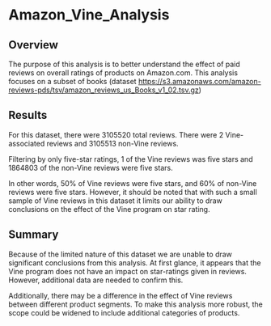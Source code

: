 # Amazon_Vine_Analysis

## Overview
The purpose of this analysis is to better understand the effect of paid reviews on overall ratings of products on Amazon.com. This analysis focuses on a subset of books (dataset https://s3.amazonaws.com/amazon-reviews-pds/tsv/amazon_reviews_us_Books_v1_02.tsv.gz)


## Results

For this dataset, there were 3105520 total reviews. There were 2 Vine-associated reviews and 3105513 non-Vine reviews.

Filtering by only five-star ratings, 1 of the Vine reviews was five stars and 1864803 of the non-Vine reviews were five stars.

In other words, 50% of Vine reviews were five stars, and 60% of non-Vine reviews were five stars. However, it should be noted that with such a small sample of Vine reviews in this dataset it limits our ability to draw conclusions on the effect of the Vine program on star rating.


## Summary

Because of the limited nature of this dataset we are unable to draw significant conclusions from this analysis. At first glance, it appears that the Vine program does not have an impact on star-ratings given in reviews. However, additional data are needed to confirm this.

Additionally, there may be a difference in the effect of Vine reviews between different product segments. To make this analysis more robust, the scope could be widened to include additional categories of products.

